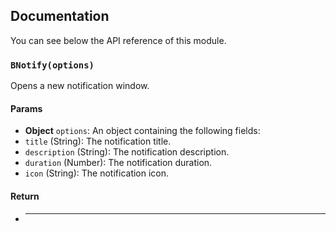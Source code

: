 ## Documentation
You can see below the API reference of this module.

### `BNotify(options)`
Opens a new notification window.

#### Params
- **Object** `options`: An object containing the following fields:
 - `title` (String): The notification title.
 - `description` (String): The notification description.
 - `duration` (Number): The notification duration.
 - `icon` (String): The notification icon.

#### Return
- ****

